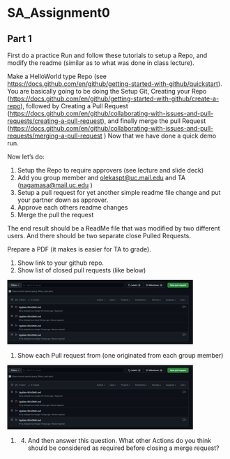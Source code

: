 # SA_Assignment0

## Part 1
First do a practice Run and follow these tutorials to setup a Repo, and modify the readme (similar as to what was done in class lecture).

Make a HelloWorld type Repo (see https://docs.github.com/en/github/getting-started-with-github/quickstart).  You are basically going to be
doing the Setup Git, Creating your Repo (https://docs.github.com/en/github/getting-started-with-github/create-a-repo), followed by 
Creating a Pull Request (https://docs.github.com/en/github/collaborating-with-issues-and-pull-requests/creating-a-pull-request),
and finally merge the pull Request (https://docs.github.com/en/github/collaborating-with-issues-and-pull-requests/merging-a-pull-request )
Now that we have done a quick demo run. 

Now let’s do:

1.	Setup the Repo to require approvers (see lecture and slide deck)
1.	Add you group member and olekaspt@uc.mail.edu and TA (nagamasa@mail.uc.edu )
1.	Setup a pull request for yet another simple readme file change and put your partner down as approver.
1.	Approve each others readme changes
1.	Merge the pull the request

The end result should be a ReadMe file that was modified by two different users.  And there should be two separate close Pulled Requests.

Prepare a PDF (it makes is easier for TA to grade).
1. Show link to your github repo.
1.	Show list of closed pull requests (like below)

![alt text](https://github.com/olekaspt/SA_Assignment0/blob/main/sa_0_pic3.png "Pic1")

1.	Show each Pull request from (one originated from each group member)

![alt text](https://github.com/olekaspt/SA_Assignment0/blob/main/sa_0_pic1.png "Pic1")

1. 4)	And then answer this question.  What other Actions do you think should be considered as required before closing a merge request?
